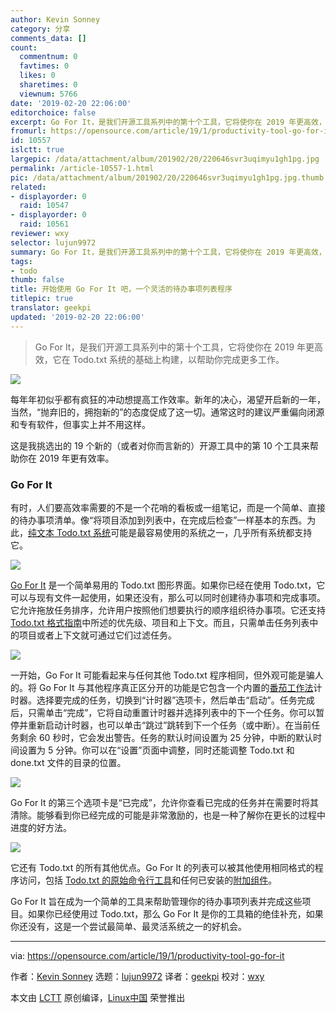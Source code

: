```yaml
---
author: Kevin Sonney
category: 分享
comments_data: []
count:
  commentnum: 0
  favtimes: 0
  likes: 0
  sharetimes: 0
  viewnum: 5766
date: '2019-02-20 22:06:00'
editorchoice: false
excerpt: Go For It，是我们开源工具系列中的第十个工具，它将使你在 2019 年更高效，它在 Todo.txt 系统的基础上构建，以帮助你完成更多工作。
fromurl: https://opensource.com/article/19/1/productivity-tool-go-for-it
id: 10557
islctt: true
largepic: /data/attachment/album/201902/20/220646svr3uqimyu1gh1pg.jpg
permalink: /article-10557-1.html
pic: /data/attachment/album/201902/20/220646svr3uqimyu1gh1pg.jpg.thumb.jpg
related:
- displayorder: 0
  raid: 10547
- displayorder: 0
  raid: 10561
reviewer: wxy
selector: lujun9972
summary: Go For It，是我们开源工具系列中的第十个工具，它将使你在 2019 年更高效，它在 Todo.txt 系统的基础上构建，以帮助你完成更多工作。
tags:
- todo
thumb: false
title: 开始使用 Go For It 吧，一个灵活的待办事项列表程序
titlepic: true
translator: geekpi
updated: '2019-02-20 22:06:00'
---
```



> 
> Go For It，是我们开源工具系列中的第十个工具，它将使你在 2019 年更高效，它在 Todo.txt 系统的基础上构建，以帮助你完成更多工作。
> 
> 
> 


![](/data/attachment/album/201902/20/220646svr3uqimyu1gh1pg.jpg)


每年年初似乎都有疯狂的冲动想提高工作效率。新年的决心，渴望开启新的一年，当然，“抛弃旧的，拥抱新的”的态度促成了这一切。通常这时的建议严重偏向闭源和专有软件，但事实上并不用这样。


这是我挑选出的 19 个新的（或者对你而言新的）开源工具中的第 10 个工具来帮助你在 2019 年更有效率。


### Go For It


有时，人们要高效率需要的不是一个花哨的看板或一组笔记，而是一个简单、直接的待办事项清单。像“将项目添加到列表中，在完成后检查”一样基本的东西。为此，[纯文本 Todo.txt 系统](http://todotxt.org/)可能是最容易使用的系统之一，几乎所有系统都支持它。


![](/data/attachment/album/201902/20/220703ob3dd7kmwmczbcn4.png)


[Go For It](http://manuel-kehl.de/projects/go-for-it/) 是一个简单易用的 Todo.txt 图形界面。如果你已经在使用 Todo.txt，它可以与现有文件一起使用，如果还没有，那么可以同时创建待办事项和完成事项。它允许拖放任务排序，允许用户按照他们想要执行的顺序组织待办事项。它还支持 [Todo.txt 格式指南](https://github.com/todotxt/todo.txt)中所述的优先级、项目和上下文。而且，只需单击任务列表中的项目或者上下文就可通过它们过滤任务。


![](/data/attachment/album/201902/20/220709pv3jmds0w0azx2ls.png)


一开始，Go For It 可能看起来与任何其他 Todo.txt 程序相同，但外观可能是骗人的。将 Go For It 与其他程序真正区分开的功能是它包含一个内置的[番茄工作法](https://en.wikipedia.org/wiki/Pomodoro_Technique)计时器。选择要完成的任务，切换到“计时器”选项卡，然后单击“启动”。任务完成后，只需单击“完成”，它将自动重置计时器并选择列表中的下一个任务。你可以暂停并重新启动计时器，也可以单击“跳过”跳转到下一个任务（或中断）。在当前任务剩余 60 秒时，它会发出警告。任务的默认时间设置为 25 分钟，中断的默认时间设置为 5 分钟。你可以在“设置”页面中调整，同时还能调整 Todo.txt 和 done.txt 文件的目录的位置。


![](/data/attachment/album/201902/20/220718mdqm4zng7spsbgqn.png)


Go For It 的第三个选项卡是“已完成”，允许你查看已完成的任务并在需要时将其清除。能够看到你已经完成的可能是非常激励的，也是一种了解你在更长的过程中进度的好方法。


![](/data/attachment/album/201902/20/220734bjb61k5asmmkkvoa.png)


它还有 Todo.txt 的所有其他优点。Go For It 的列表可以被其他使用相同格式的程序访问，包括 [Todo.txt 的原始命令行工具](https://github.com/todotxt/todo.txt-cli)和任何已安装的[附加组件](https://github.com/todotxt/todo.txt-cli/wiki/Todo.sh-Add-on-Directory)。


Go For It 旨在成为一个简单的工具来帮助管理你的待办事项列表并完成这些项目。如果你已经使用过 Todo.txt，那么 Go For It 是你的工具箱的绝佳补充，如果你还没有，这是一个尝试最简单、最灵活系统之一的好机会。




---


via: <https://opensource.com/article/19/1/productivity-tool-go-for-it>


作者：[Kevin Sonney](https://opensource.com/users/ksonney "Kevin Sonney") 选题：[lujun9972](https://github.com/lujun9972) 译者：[geekpi](https://github.com/geekpi) 校对：[wxy](https://github.com/wxy)


本文由 [LCTT](https://github.com/LCTT/TranslateProject) 原创编译，[Linux中国](https://linux.cn/) 荣誉推出